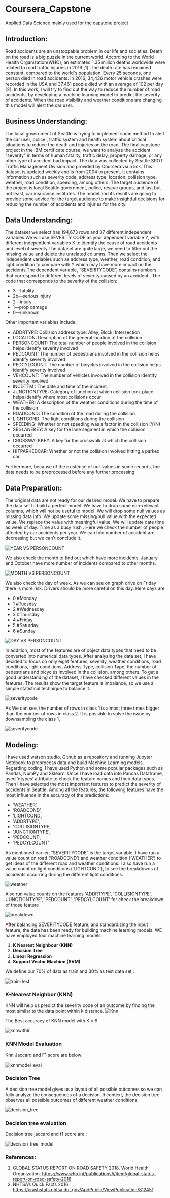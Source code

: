 # Coursera_Capstone
Applied Data Science mainly used for the capstone project

## Introduction:
Road accidents are an unstoppable problem in our life and societies. Death on the road is a big puzzle in the current world. According to the World Health Organization(WHO), an estimated 1.35 million deaths worldwide were related to road traffic injuries in 2016 [1] .The death rate  has remained constant, compared to the world's population. Every 25 seconds, one person died in road accidents. In  2016, 34,436 motor vehicle crashes were recorded in the USA and 37,461 people died with an average of 102 per day [2].
In this work, I will try to find out the way to reduce the number of road accidents, by developing a machine learning model to predict the severity of accidents. When the road visibility and weather conditions are changing this model will alert the car user.


## Business Understanding:
The local government of Seattle is trying to implement some method to alert the car user, police , traffic system and health system about critical situations to reduce the death and injuries on the road.
The final capstone project in the IBM certificate course, we want to analyze the accident “severity” in terms of human fatality, traffic delay, property damage, or any other type of accident bad impact. The data was collected by Seattle SPOT Traffic Management Division and provided by Coursera via a link. This dataset is updated weekly and is from 2004 to present. It contains information such as severity code, address type, location, collision type, weather, road condition, speeding, among others.
The target audience of the project is local Seattle government, police, rescue groups, and last but not least, car insurance institutes. The model and its results are going to provide some advice for the target audience to make insightful decisions for reducing the number of accidents and injuries for the city.

## Data Understanding:
The dataset we select has 194,673 rows and 37 different independent variables.We will use SEVERITY CODE as your dependent variable Y, with different independent variables X to identify the cause of road accidents and level of severity.The dataset are quite large, we need to filter out the missing value and delete the unrelated columns. Then we select the independent variables such as address type, weather, road condition, and light condition to compare with Y which may have more impact on the accidents.The dependent variable, “SEVERITYCODE”, contains numbers that correspond to different levels of severity caused by an accident .
The code that corresponds to the severity of the collision:
- 3—fatality
- 2b—serious injury
- 2—injury
- 1—prop damage
- 0—unknown


Other important variables include:
- ADDRTYPE: Collision address type: Alley, Block, Intersection
- LOCATION: Description of the general location of the collision
- PERSONCOUNT: The total number of people involved in the collision helps identify severity involved
- PEDCOUNT: The number of pedestrians involved in the collision helps identify severity involved
- PEDCYLCOUNT: The number of bicycles involved in the collision helps identify severity involved
- VEHCOUNT: The number of vehicles involved in the collision identify severity involved
- INCDTTM : The date and time of the incident.
- JUNCTIONTYPE: Category of junction at which collision took place helps identify where most collisions occur
- WEATHER: A description of the weather conditions during the time of the collision
- ROADCOND: The condition of the road during the collision
- LIGHTCOND: The light conditions during the collision
- SPEEDING: Whether or not speeding was a factor in the collision (Y/N)
- SEGLANEKEY: A key for the lane segment in which the collision occurred
- CROSSWALKKEY: A key for the crosswalk at which the collision occurred
- HITPARKEDCAR: Whether or not the collision involved hitting a parked car


Furthermore, because of the existence of null values in some records, the data needs to be preprocessed before any further processing.



## Data Preparation:

The original data are not ready for our desired model. We have to prepare the data set to build a perfect model. We have to drop some non-relevant columns, which will not be useful to model. We will drop some null values as missing data  info. We update some missing/null value with the expected value. We replace the value with meaningful value. We will update date time as week of day. Time as a busy rush . Here we check the number of people affected by car accidents per year. We can told number of accident are decreasing but we can’t conclude it.

![YEAR VS PERSONCOUNT](Img/year.png)

We also check the month to find out which have more incidents. January and October have more number of incidents compared to other months.

![MONTH VS PERSONCOUNT](month.png)

We also check the day of week. As we can see on graph drive on Friday there is more risk. Drivers should be more careful on this day. Here days are

- 0  #Monday
- 1  #Tuesday
- 2  #Wednesday
- 3  #Thursday
- 4  #Friday
- 5  #Saturday
- 6  #Sunday

![DAY VS PERSONCOUNT](day.png)

In addition, most of the features are of object data types that need to be converted into numerical data types.
After analyzing the data set, I have decided to focus on only eight features, severity, weather conditions, road conditions, light conditions, Address Type, collision Type, the number of pedestrians and bicycles involved in the collision. among others.
To get a good understanding of the dataset, I have checked different values in the features. The results show the target feature is imbalance, so we use a simple statistical technique to balance it.

![severitycode](severitycode.png)

As We can see, the number of rows in class 1 is almost three times bigger than the number of rows in class 2. It is possible to solve the issue by downsampling the class 1.

![severitycode](severitycode1.png)

## Modeling:    

I have used watson studio, Github as a repository and running Jupyter Notebook to preprocess data and build Machine Learning models. Regarding coding, I have used Python and some popular packages such as Pandas, NumPy and Sklearn.
Once I have load data into Pandas Dataframe, used ‘dtypes’ attribute to check the feature names and their data types. Then I have selected the most important features to predict the severity of accidents in Seattle. Among all the features, the following features have the most influence in the accuracy of the predictions:

- ‘WEATHER’,
- ‘ROADCOND’,
- ‘LIGHTCOND’,
- 'ADDRTYPE',
- 'COLLISIONTYPE',
- 'JUNCTIONTYPE',
- 'PEDCOUNT',
- 'PEDCYLCOUNT'

As  mentioned earlier, “SEVERITYCODE” is the target variable.
I have run a value count on road (‘ROADCOND’) and weather condition (‘WEATHER’) to get ideas of the different road and weather conditions. I also have run a value count on light conditions (’LIGHTCOND’), to see the breakdowns of accidents occurring during the different light conditions.

![weather](weather.png)

Also run value counts on the features 'ADDRTYPE', 'COLLISIONTYPE',  'JUNCTIONTYPE', 'PEDCOUNT', 'PEDCYLCOUNT' for check the breakdown of those feature

![breakdown](beakdown.png)

After balancing SEVERITYCODE feature, and standardizing the input feature, the data has been ready for building machine learning models.
WE have employed four machine learning models:

1. **K Nearest Neighbour (KNN)**
2. **Decision Tree**
3. **Linear Regression**
4. **Support Vector Machine (SVM)**

We define our 70% of data as  train  and 30% as test data set :

![train-test](train-test.png)

### K-Nearest Neighbor (KNN)

KNN will help us predict the severity code of an outcome by finding the most similar to the data point within k distance.
![Knn](knn1.png)

The Best accuracy of KNN model with K = 9

![knnwith9](knn1with9.png)

### KNN Model Evaluation

Knn Jaccard and F1 score are below:

![knnmodel_eval](knnmodel.png)

### Decision Tree

A decision tree model gives us a layout of all possible outcomes so we can fully analyze the consequences of a decision. It context, the decision tree observes all possible outcomes of different weather conditions.

![decision_tree](dt1.png)

### Decision tree evaluation

Decision tree jaccard and f1 score are :

![decision_tree_model](dtmodel.png)


### References:

1. GLOBAL STATUS REPORT ON ROAD SAFETY 2018.  World Health Organization. https://www.who.int/publications/i/item/global-status-report-on-road-safety-2018
2. NHTSA’s Quick Facts 2016 https://crashstats.nhtsa.dot.gov/Api/Public/ViewPublication/812451
